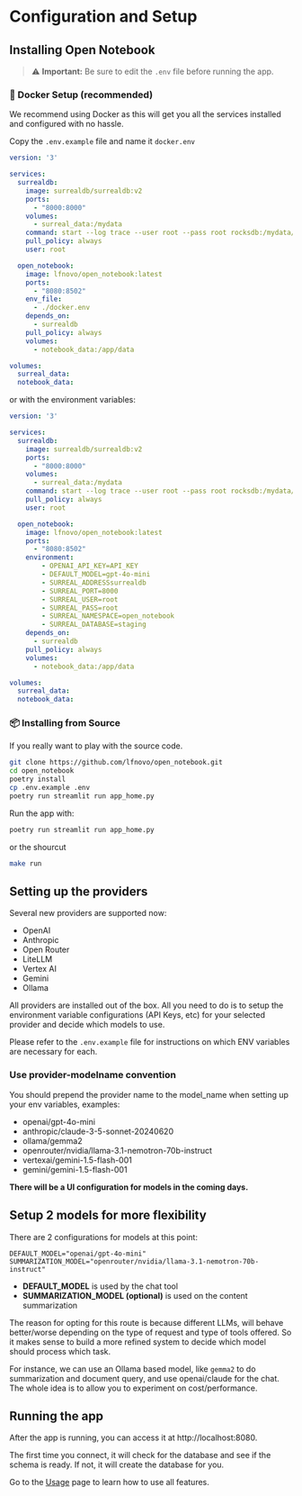 # Configuration and Setup

## Installing Open Notebook

> ⚠️ **Important:** Be sure to edit the `.env` file before running the app.

### 🐳 Docker Setup (recommended)

We recommend using Docker as this will get you all the services installed and configured with no hassle.

Copy the `.env.example` file and name it `docker.env`

```yaml
version: '3'

services:
  surrealdb:
    image: surrealdb/surrealdb:v2
    ports:
      - "8000:8000"
    volumes:
      - surreal_data:/mydata
    command: start --log trace --user root --pass root rocksdb:/mydata/mydatabase.db
    pull_policy: always
    user: root

  open_notebook:
    image: lfnovo/open_notebook:latest
    ports:
      - "8080:8502"
    env_file:
      - ./docker.env
    depends_on:
      - surrealdb
    pull_policy: always
    volumes:
      - notebook_data:/app/data

volumes:
  surreal_data:
  notebook_data:
```

or with the environment variables:

```yaml
version: '3'

services:
  surrealdb:
    image: surrealdb/surrealdb:v2
    ports:
      - "8000:8000"
    volumes:
      - surreal_data:/mydata
    command: start --log trace --user root --pass root rocksdb:/mydata/mydatabase.db
    pull_policy: always
    user: root

  open_notebook:
    image: lfnovo/open_notebook:latest
    ports:
      - "8080:8502"
    environment:
        - OPENAI_API_KEY=API_KEY
        - DEFAULT_MODEL=gpt-4o-mini
        - SURREAL_ADDRESSsurrealdb
        - SURREAL_PORT=8000
        - SURREAL_USER=root
        - SURREAL_PASS=root
        - SURREAL_NAMESPACE=open_notebook
        - SURREAL_DATABASE=staging
    depends_on:
      - surrealdb
    pull_policy: always
    volumes:
      - notebook_data:/app/data

volumes:
  surreal_data:
  notebook_data:
```

### 📦 Installing from Source

If you really want to play with the source code.

```sh
git clone https://github.com/lfnovo/open_notebook.git
cd open_notebook
poetry install
cp .env.example .env
poetry run streamlit run app_home.py
```

Run the app with: 

```sh
poetry run streamlit run app_home.py
```

or the shourcut

```sh
make run
```

## Setting up the providers

Several new providers are supported now:

- OpenAI
- Anthropic
- Open Router
- LiteLLM
- Vertex AI
- Gemini
- Ollama

All providers are installed out of the box. All you need to do is to setup the environment variable configurations (API Keys, etc) for your selected provider and decide which models to use. 

Please refer to the `.env.example` file for instructions on which ENV variables are necessary for each. 

### Use provider-modelname convention

You should prepend the provider name to the model_name when setting up your env variables, examples: 

- openai/gpt-4o-mini
- anthropic/claude-3-5-sonnet-20240620
- ollama/gemma2
- openrouter/nvidia/llama-3.1-nemotron-70b-instruct
- vertexai/gemini-1.5-flash-001
- gemini/gemini-1.5-flash-001

__There will be a UI configuration for models in the coming days.__

## Setup 2 models for more flexibility

There are 2 configurations for models at this point: 

```
DEFAULT_MODEL="openai/gpt-4o-mini"
SUMMARIZATION_MODEL="openrouter/nvidia/llama-3.1-nemotron-70b-instruct"
```

- **DEFAULT_MODEL** is used by the chat tool
- **SUMMARIZATION_MODEL (optional)** is used on the content summarization

The reason for opting for this route is because different LLMs, will behave better/worse depending on the type of request and type of tools offered. So it makes sense to build a more refined system to decide which model should process which task.

For instance, we can use an Ollama based model, like `gemma2` to do summarization and document query, and use openai/claude for the chat. The whole idea is to allow you to experiment on cost/performance.


## Running the app

After the app is running, you can access it at http://localhost:8080.

The first time you connect, it will check for the database and see if the schema is ready. If not, it will create the database for you. 

Go to the [Usage](USAGE.md) page to learn how to use all features.
